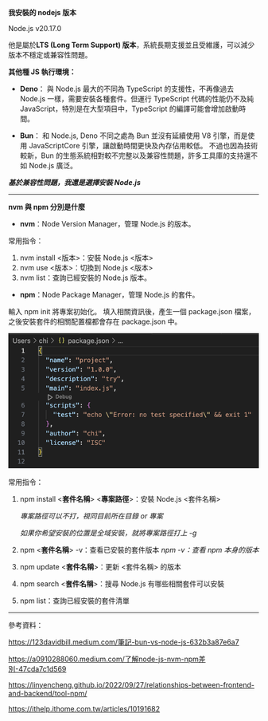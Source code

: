 **我安裝的 nodejs 版本**

Node.js v20.17.0

他是屬於**LTS (Long Term Support) 版本**，系統長期支援並且受維護，可以減少版本不穩定或兼容性問題。


**其他種 JS 執行環境：**
* **Deno**：
與 Node.js 最大的不同為 TypeScript 的支援性，不再像過去 Node.js 一樣，需要安裝各種套件。但運行 TypeScript 代碼的性能仍不及純 JavaScript，特別是在大型項目中，TypeScript 的編譯可能會增加啟動時間。

* **Bun**：
和 Node.js, Deno 不同之處為 Bun 並沒有延續使用 V8 引擎，而是使用 JavaScriptCore 引擎，讓啟動時間更快及內存佔用較低。
不過也因為技術較新，Bun 的生態系統相對較不完整以及兼容性問題，許多工具庫的支持還不如 Node.js 廣泛。

**_基於兼容性問題，我還是選擇安裝 Node.js_**

-----

**nvm 與 npm 分別是什麼**
* **nvm**：Node Version Manager，管理 Node.js 的版本。

常用指令：

1. nvm install <版本>：安裝 Node.js <版本>
2. nvm use <版本>：切換到 Node.js <版本>
3. nvm list：查詢已經安裝的 Node.js 版本。

* **npm**：Node Package Manager，管理 Node.js 的套件。

輸入 npm init 將專案初始化。
填入相關資訊後，產生一個 package.json 檔案，
之後安裝套件的相關配置檔都會存在 package.json 中。

![image](https://github.com/chihsuanyi/113CSD/blob/main/image/package_js.png)

常用指令：

1. npm install <**套件名稱**> <**專案路徑**>：安裝 Node.js <套件名稱>

   _專案路徑可以不打，視同目前所在目錄 or 專案_

   _如果你希望安裝的位置是全域安裝，就將專案路徑打上 -g_

2. npm <**套件名稱**> -v：查看已安裝的套件版本 _npm -v：查看 npm 本身的版本_
3. npm update <**套件名稱**>：更新 <套件名稱> 的版本
4. npm search <**套件名稱**>：搜尋 Node.js 有哪些相關套件可以安裝
5. npm list：查詢已經安裝的套件清單

-----

參考資料：

https://123davidbill.medium.com/筆記-bun-vs-node-js-632b3a87e6a7

https://a0910288060.medium.com/了解node-js-nvm-npm差別-47cda7c1d569

https://linyencheng.github.io/2022/09/27/relationships-between-frontend-and-backend/tool-npm/

https://ithelp.ithome.com.tw/articles/10191682

